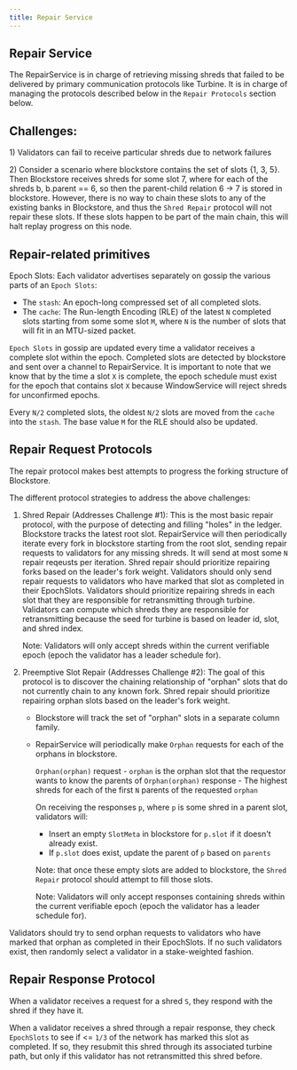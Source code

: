 ```yaml
---
title: Repair Service
---
```


## Repair Service

The RepairService is in charge of retrieving missing shreds that failed to be delivered by primary communication protocols like Turbine. It is in charge of managing the protocols described below in the `Repair Protocols` section below.

## Challenges:

1\) Validators can fail to receive particular shreds due to network failures

2\) Consider a scenario where blockstore contains the set of slots {1, 3, 5}. Then Blockstore receives shreds for some slot 7, where for each of the shreds b, b.parent == 6, so then the parent-child relation 6 -&gt; 7 is stored in blockstore. However, there is no way to chain these slots to any of the existing banks in Blockstore, and thus the `Shred Repair` protocol will not repair these slots. If these slots happen to be part of the main chain, this will halt replay progress on this node.

## Repair-related primitives

Epoch Slots: Each validator advertises separately on gossip the various parts of an `Epoch Slots`:

- The `stash`: An epoch-long compressed set of all completed slots.
- The `cache`: The Run-length Encoding (RLE) of the latest `N` completed slots starting from some some slot `M`, where `N` is the number of slots that will fit in an MTU-sized packet.

`Epoch Slots` in gossip are updated every time a validator receives a complete slot within the epoch. Completed slots are detected by blockstore and sent over a channel to RepairService. It is important to note that we know that by the time a slot `X` is complete, the epoch schedule must exist for the epoch that contains slot `X` because WindowService will reject shreds for unconfirmed epochs.

Every `N/2` completed slots, the oldest `N/2` slots are moved from the `cache` into the `stash`. The base value `M` for the RLE should also be updated.

## Repair Request Protocols

The repair protocol makes best attempts to progress the forking structure of Blockstore.

The different protocol strategies to address the above challenges:

1. Shred Repair \(Addresses Challenge \#1\): This is the most basic repair protocol, with the purpose of detecting and filling "holes" in the ledger. Blockstore tracks the latest root slot. RepairService will then periodically iterate every fork in blockstore starting from the root slot, sending repair requests to validators for any missing shreds. It will send at most some `N` repair reqeusts per iteration. Shred repair should prioritize repairing forks based on the leader's fork weight. Validators should only send repair requests to validators who have marked that slot as completed in their EpochSlots. Validators should prioritize repairing shreds in each slot that they are responsible for retransmitting through turbine. Validators can compute which shreds they are responsible for retransmitting because the seed for turbine is based on leader id, slot, and shred index.

   Note: Validators will only accept shreds within the current verifiable epoch \(epoch the validator has a leader schedule for\).

2. Preemptive Slot Repair \(Addresses Challenge \#2\): The goal of this protocol is to discover the chaining relationship of "orphan" slots that do not currently chain to any known fork. Shred repair should prioritize repairing orphan slots based on the leader's fork weight.

   - Blockstore will track the set of "orphan" slots in a separate column family.
   - RepairService will periodically make `Orphan` requests for each of the orphans in blockstore.

     `Orphan(orphan)` request - `orphan` is the orphan slot that the requestor wants to know the parents of `Orphan(orphan)` response - The highest shreds for each of the first `N` parents of the requested `orphan`

     On receiving the responses `p`, where `p` is some shred in a parent slot, validators will:

     - Insert an empty `SlotMeta` in blockstore for `p.slot` if it doesn't already exist.
     - If `p.slot` does exist, update the parent of `p` based on `parents`

     Note: that once these empty slots are added to blockstore, the `Shred Repair` protocol should attempt to fill those slots.

     Note: Validators will only accept responses containing shreds within the current verifiable epoch \(epoch the validator has a leader schedule for\).

Validators should try to send orphan requests to validators who have marked that orphan as completed in their EpochSlots. If no such validators exist, then randomly select a validator in a stake-weighted fashion.

## Repair Response Protocol

When a validator receives a request for a shred `S`, they respond with the shred if they have it.

When a validator receives a shred through a repair response, they check `EpochSlots` to see if <= `1/3` of the network has marked this slot as completed. If so, they resubmit this shred through its associated turbine path, but only if this validator has not retransmitted this shred before.
